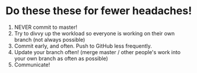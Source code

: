 # Do these these for fewer headaches!

1. NEVER commit to master!
2. Try to divvy up the workload so everyone is working on their own branch (not always possible)
3. Commit early, and often. Push to GitHub less frequently. 
4. Update your branch often! (merge master / other people's work into your own branch as often as possible)
5. Communicate!
